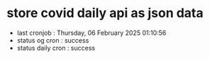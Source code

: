 # store covid daily api as json data

- last cronjob : Thursday, 06 February 2025 01:10:56
- status og cron : success
- status daily cron : success
      
      